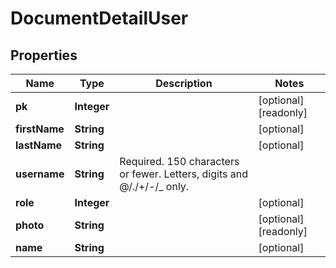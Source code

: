 

# DocumentDetailUser

## Properties

Name | Type | Description | Notes
------------ | ------------- | ------------- | -------------
**pk** | **Integer** |  |  [optional] [readonly]
**firstName** | **String** |  |  [optional]
**lastName** | **String** |  |  [optional]
**username** | **String** | Required. 150 characters or fewer. Letters, digits and @/./+/-/_ only. | 
**role** | **Integer** |  |  [optional]
**photo** | **String** |  |  [optional] [readonly]
**name** | **String** |  |  [optional]



